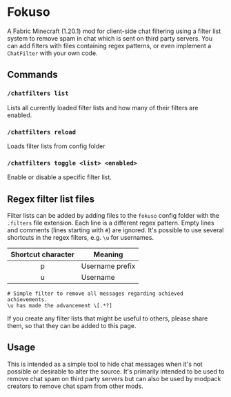 # Fokuso

A Fabric Minecraft (1.20.1) mod for client-side chat filtering using a filter list system to remove spam in chat which is sent on third party servers.
You can add filters with files containing regex patterns, or even implement a `ChatFilter` with your own code.

## Commands

### `/chatfilters list`

Lists all currently loaded filter lists and how many of their filters are enabled.

### `/chatfilters reload`

Loads filter lists from config folder

### `/chatfilters toggle <list> <enabled>`

Enable or disable a specific filter list.

## Regex filter list files

Filter lists can be added by adding files to the `fokuso` config folder with the `.filters` file extension.
Each line is a different regex pattern.
Empty lines and comments (lines starting with `#`) are ignored.
It's possible to use several shortcuts in the regex filters, e.g. `\u` for usernames.

| Shortcut character | Meaning                            |
|:------------------:|------------------------------------|
|         p          | Username prefix                    |
|         u          | Username                           |

```regexp
# Simple filter to remove all messages regarding achieved achievements.
\u has made the advancement \[.*?]
```

If you create any filter lists that might be useful to others, please share them, so that they can be added to this
page.

## Usage

This is intended as a simple tool to hide chat messages when it's not possible or desirable to alter the source.
It's primarily intended to be used to remove chat spam on third party servers but can also be used by modpack creators
to remove chat spam from other mods.
